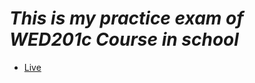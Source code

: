 # *This is my practice exam of WED201c Course in school*

- [Live](https://phunlh2001.github.io/halongyachtPE)
